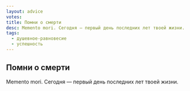 ```yaml
---
layout: advice
votes:
title: Помни о смерти
desc: Memento mori. Сегодня — первый день последних лет твоей жизни.
tags:
  - душевное-равновесие
  - успешность
---
```


## Помни о смерти

Memento mori. Сегодня — первый день последних лет твоей жизни.
